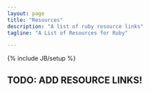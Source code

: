 ```yaml
---
layout: page
title: "Resources"
description: "A list of ruby resource links"
tagline: "A List of Resources for Ruby"

---
```

{% include JB/setup %}

## TODO: ADD RESOURCE LINKS!